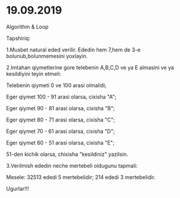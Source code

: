 # 19.09.2019

Algorithm & Loop



Tapshiriq:

1.Musbet natural eded verilir. Ededin hem 7,hem de 3-e bolunub,bolunmemesini yoxlayin.

2.Imtahan qiymetlerine gore telebenin A,B,C,D ve ya E almasini ve ya kesildiyini teyin etmeli:

  Telebenin qiymeti 0 ve 100 arasi olmalidi;
  
  Eger qiymet 100 - 91 arasi olarsa, cixisha "A";
  
  Eger qiymet 90 - 81 arasi olarsa, cixisha "B";
  
  Eger qiymet 80 - 71 arasi olarsa, cixisha "C";
  
  Eger qiymet 70 - 61 arasi olarsa, cixisha "D";
  
  Eger qiymet 60 - 51 arasi olarsa, cixisha "E";
  
  51-den kichik olarsa, chixisha "kesildiniz" yazilsin.
  
  
3.Verilmish ededin neche mertebeli oldugunu tapmali:

Mesele: 32513 ededi 5 mertebelidir; 214 ededi 3 mertebelidir.



Ugurlar!!!
